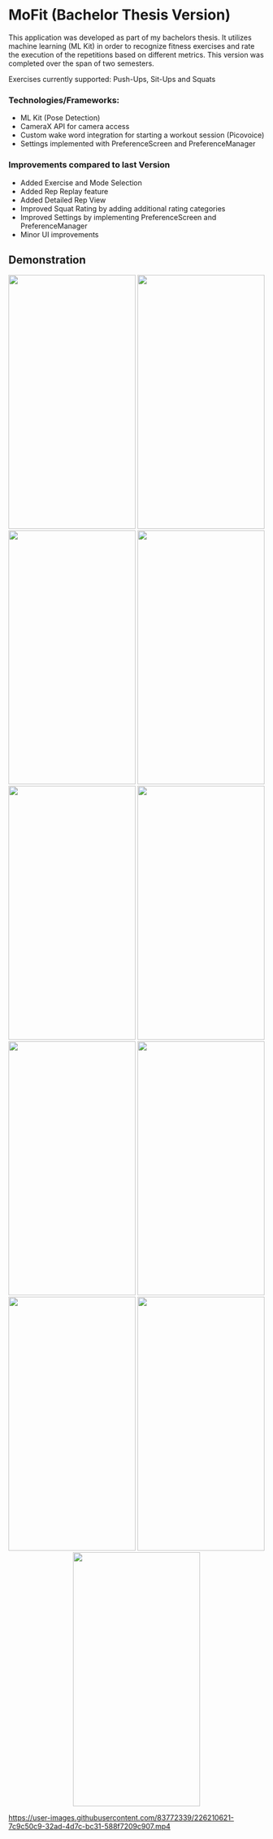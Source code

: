 # MoFit (Bachelor Thesis Version)
This application was developed as part of my bachelors thesis. It utilizes machine learning (ML Kit) in order to recognize fitness exercises and rate the execution of the repetitions based on different metrics. This version was completed over the span of two semesters.

Exercises currently supported: Push-Ups, Sit-Ups and Squats

### Technologies/Frameworks:
- ML Kit (Pose Detection)
- CameraX API for camera access
- Custom wake word integration for starting a workout session (Picovoice)
- Settings implemented with PreferenceScreen and PreferenceManager

### Improvements compared to last Version
- Added Exercise and Mode Selection
- Added Rep Replay feature
- Added Detailed Rep View
- Improved Squat Rating by adding additional rating categories
- Improved Settings by implementing PreferenceScreen and PreferenceManager
- Minor UI improvements

## Demonstration
<p align="center">
<img src="https://user-images.githubusercontent.com/83772339/226210071-3a6a37f6-5628-43b1-92d5-03e4374c4a7c.gif" width="250" height="500"> <img src="https://user-images.githubusercontent.com/83772339/226210095-ec339f3a-ca9e-4800-9553-795aa21c2a5d.gif" width="250" height="500">
<img src="https://user-images.githubusercontent.com/83772339/226210098-44a9bfcf-2254-4c60-a4bc-4b6d9cfeefb0.gif" width="250" height="500">
<img src="https://user-images.githubusercontent.com/83772339/226210197-68a8b373-1ffd-4ea8-8472-806e47f4ff02.gif" width="250" height="500">
<img src="https://user-images.githubusercontent.com/83772339/226210103-fb20c8b4-ebd7-4a8c-853d-2ddba4fa4591.gif" width="250" height="500">
<img src="https://user-images.githubusercontent.com/83772339/226210450-33119923-85ba-40ab-b0fe-6eea4bea26b2.jpg" width="250" height="500">
<img src="https://user-images.githubusercontent.com/83772339/226210862-ffeb8599-94b0-4d95-bf09-7adcbbc52cf1.jpg" width="250" height="500">
<img src="https://user-images.githubusercontent.com/83772339/226210865-01d92080-a99c-4812-9073-f07bad0043f5.jpg" width="250" height="500">
<img src="https://user-images.githubusercontent.com/83772339/226210870-35fa577d-e5de-4db7-aaeb-1e0ac6f9481f.jpg" width="250" height="500">
<img src="https://user-images.githubusercontent.com/83772339/226210538-b6038b35-46e6-42e8-9b57-9b106990f7c9.jpg" width="250" height="500">
<img src="https://user-images.githubusercontent.com/83772339/226210540-1d7fd75a-13bd-4cd8-b2a9-b772b86dd067.jpg" width="250" height="500">

https://user-images.githubusercontent.com/83772339/226210621-7c9c50c9-32ad-4d7c-bc31-588f7209c907.mp4
</p>
